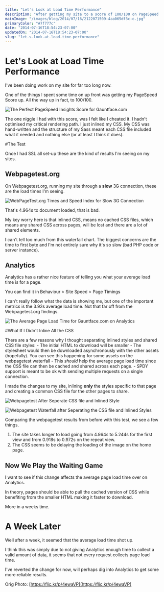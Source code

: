 ```yaml
---
title: "Let's Look at Load Time Performance"
description: "After getting my site to a score of 100/100 on PageSpeed Insights, I couldn't help but look into the one little niggle (read issue) I had with the way I achieved the score."
mainImage: "/images/blog/2014/07/16/2122071509-4aa065df3c-o.jpg"
primaryColor: "#7f777c"
date: "2014-07-16T18:54:23-07:00"
updatedOn: "2014-07-16T18:54:23-07:00"
slug: "let-s-look-at-load-time-performance"
---
```


# Let's Look at Load Time Performance

I've been doing work on my site for far too long now.

One of the things I spent some time on up front was getting my PageSpeed Score up. All the way up in fact, to 100/100.

![The Perfect PageSpeed Insights Score for Gauntface.com](/images/blog/2014/07/16/pagespeed-insights-score-100-for-gauntface.jpg "800")

The one niggle I had with this score, was I felt like I cheated it. I hadn't optimised my critical rendering path. I just inlined my CSS. My CSS was hand-written and the structure of my Sass meant each CSS file included what it needed and nothing else (or at least I think it does).

#The Test

Once I had SSL all set-up these are the kind of results I'm seeing on my sites.

## Webpagetest.org

On Webpagetest.org, running my site through a **slow** 3G connection, these are the load times I'm seeing.

![WebPageTest.org Times and Speed Index for Slow 3G Connection](/images/blog/2014/07/16/web-page-test-score-gauntface.jpg "800")

That's 4.964s to document loaded, that is bad.

My key worry here is that inlined CSS, means no cached CSS files, which means any shared CSS across pages, will be lost and there are a lot of shared elements.

I can't tell too much from this waterfall chart. The biggest concerns are the time to first byte and I'm not entirely sure why it's so slow (bad PHP code or server instance).

## Analytics

Analytics has a rather nice feature of telling you what your average load time is for a page.

You can find it in Behaviour > Site Speed > Page Timings

I can't really follow what the data is showing me, but one of the important metrics is the 3.92s average load time. Not that far off from the Webpagetest.org findings.

![The Average Page Load Time for Gauntface.com on Analytics](/images/blog/2014/07/16/gauntface-avg-page-load-time-analytics.jpg "800")

#What If I Didn't Inline All the CSS

There are a few reasons why I thought separating inlined styles and shared CSS file styles:
    - The initial HTML to download will be smaller
    - The stylesheet would then be downloaded asynchronously with the other assets (hopefully). You can see this happening for some assets on the webpagetest waterfall
    - This *should* help the average page load time since the CSS file can then be cached and shared across each page.
    - SPDY support is meant to be ok with sending multiple requests on a single connection.

I made the changes to my site, inlining **only** the styles specific to that page and creating a common CSS file for the other pages to share.

![Webpagetest After Seperate CSS file and Inlined Style](/images/blog/2014/07/16/gauntface-seperate-css-webpagetest.jpg "800")

![Webpagetest Waterfall after Seperating the  CSS file and Inlined Styles](/images/blog/2014/07/16/webpagetest-for-gauntface-waterfall-with-seperate-css-file.jpg "800")

Comparing the webpagetest results from before with this test, we see a few things.

1. The site takes longer to load going from 4.964s to 5.244s for the first view and from 0.918s to 0.972s on the repeat view.
2. The CSS seems to be delaying the loading of the image on the home page.

## Now We Play the Waiting Game

I want to see if this change affects the average page load time over on Analytics.

In theory, pages should be able to pull the cached version of CSS while benefiting from the smaller HTML making it faster to download.

More in a weeks time.

# A Week Later

Well after a week, it seemed that the average load time shot up.

I think this was simply due to not giving Analytics enough time to collect a valid amount of data, it seems that not every request collects page load time.

I've reverted the change for now, will perhaps dig into Analytics to get some more reliable results.

Orig Photo: [https://flic.kr/p/4ewaVP](https://flic.kr/p/4ewaVP)